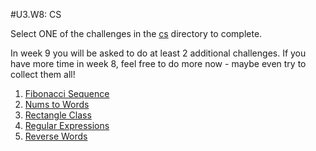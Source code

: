 #U3.W8: CS

Select ONE of the challenges in the [cs](./cs) directory to complete.

In week 9 you will be asked to do at least 2 additional challenges. If you have more time in week 8, feel free to do more now - maybe even try to collect them all!

1. [Fibonacci Sequence](./cs/fibonacci-sequence)
2. [Nums to Words](./cs/nums-to-words)
3. [Rectangle Class](./cs/rectangle-class)
4. [Regular Expressions](./cs/regular-expressions)
5. [Reverse Words](./cs/reverse-words)
